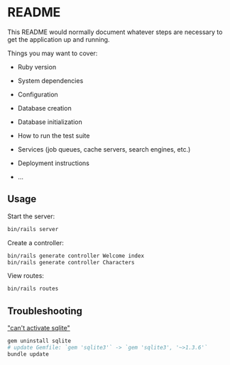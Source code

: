 # README

This README would normally document whatever steps are necessary to get the
application up and running.

Things you may want to cover:

* Ruby version

* System dependencies

* Configuration

* Database creation

* Database initialization

* How to run the test suite

* Services (job queues, cache servers, search engines, etc.)

* Deployment instructions

* ...

## Usage

Start the server:

```sh
bin/rails server
```

Create a controller:

```sh
bin/rails generate controller Welcome index
bin/rails generate controller Characters
```

View routes:

```sh
bin/rails routes
```

## Troubleshooting

["can't activate sqlite"](https://stackoverflow.com/questions/54527277/cant-activate-sqlite3-1-3-6-already-activated-sqlite3-1-4-0)

```sh
gem uninstall sqlite
# update Gemfile: `gem 'sqlite3'` -> `gem 'sqlite3', '~>1.3.6'`
bundle update
```
